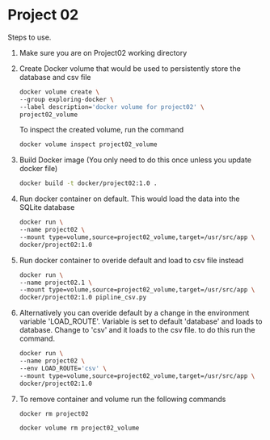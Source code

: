 # Project 02

Steps to use.

1. Make sure you are on Project02 working directory

2. Create Docker volume that would be used to persistently store the database and csv file

    ```bash
    docker volume create \
    --group exploring-docker \
    --label description='docker volume for project02' \
    project02_volume
    ```

    To inspect the created volume, run the command

    ```bash
    docker volume inspect project02_volume
    ```

3. Build Docker image (You only need to do this once unless you update docker file)

    ```bash
    docker build -t docker/project02:1.0 .
    ```

4. Run docker container on default. This would load the data into the SQLite database

    ```bash
    docker run \
    --name project02 \
    --mount type=volume,source=project02_volume,target=/usr/src/app \
    docker/project02:1.0
    ```

5. Run docker container to overide default and load to csv file instead

    ```bash
    docker run \
    --name project02.1 \
    --mount type=volume,source=project02_volume,target=/usr/src/app \
    docker/project02:1.0 pipline_csv.py
    ```

6. Alternatively you can overide default by a change in the environment variable 'LOAD_ROUTE'. Variable is set to default 'database' and loads to database. Change to 'csv' and it loads to the csv file. to do this run the command.

    ```bash
    docker run \
    --name project02 \
    --env LOAD_ROUTE='csv' \
    --mount type=volume,source=project02_volume,target=/usr/src/app \
    docker/project02:1.0    
    ```

7. To remove container and volume run the following commands

    ```bash
    docker rm project02
    ```

    ```bash
    docker volume rm project02_volume
    ```
